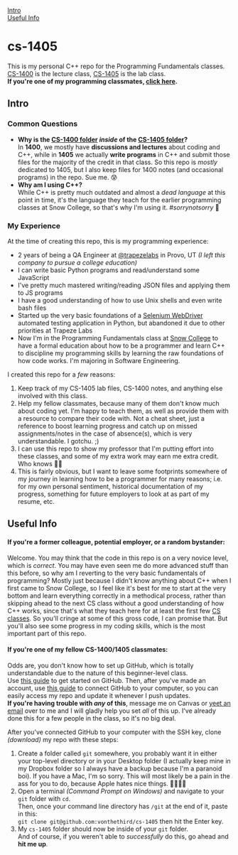 [Intro](https://github.com/vonthethird/cs-1405#intro) \
[Useful Info](https://github.com/vonthethird/cs-1405#useful-info)

# cs-1405
This is my personal C++ repo for the Programming Fundamentals classes. \
[CS-1400](https://www.snow.edu/academics/science_math/engineering/cs/course.html?crse_numb=1400&subj_code=CS) is the lecture class, [CS-1405](https://www.snow.edu/academics/science_math/engineering/cs/course.html?crse_numb=1405&subj_code=CS) is the lab class. \
**If you're one of my programming classmates, [click here](https://github.com/vonthethird/cs-1405#if-youre-one-of-my-fellow-cs-14001405-classmates).**


## Intro

### Common Questions
- **Why is the [CS-1400 folder](https://github.com/vonthethird/cs-1405/tree/master/cs-1400) _inside_ of the [CS-1405 folder](https://github.com/vonthethird/cs-1405)?** \
In **1400**, we mostly have **discussions and lectures** about coding and C++, while in **1405** we actually **write programs** in C++ and submit those files for the majority of the credit in that class. So this repo is _mostly_ dedicated to 1405, but I also keep files for 1400 notes (and occasional programs) in the repo. Sue me. :cold_sweat:
- **Why am I using C++?** \
While C++ is pretty much outdated and almost a _dead language_ at this point in time, it's the language they teach for the earlier programming classes at Snow College, so that's why I'm using it. _#sorrynotsorry_ :information_desk_person:

### My Experience
At the time of creating this repo, this is my programming experience:
- 2 years of being a QA Engineer at [@trapezelabs](https://github.com/trapezelabs) in Provo, UT _(I left this company to pursue a college education)_
- I can write basic Python programs and read/understand some JavaScript
- I've pretty much mastered writing/reading JSON files and applying them to JS programs
- I have a good understanding of how to use Unix shells and even write bash files
- Started up the very basic foundations of a [Selenium WebDriver](https://selenium.dev/documentation/en/webdriver/) automated testing application in Python, but abandoned it due to other priorities at Trapeze Labs
- Now I'm in the Programming Fundamentals class at [Snow College](https://www.snow.edu/news/snow-college-ranked-number-one-in-the-nation.html) to have a formal education about how to be a programmer and learn C++ to discipline my programming skills by learning the raw foundations of how code works. I'm majoring in Software Engineering.

I created this repo for a _few_ reasons:
1. Keep track of my CS-1405 lab files, CS-1400 notes, and anything else involved with this class.
2. Help my fellow classmates, because many of them don't know much about coding yet. I'm happy to teach them, as well as provide them with a resource to compare their code with. Not a cheat sheet, just a reference to boost learning progress and catch up on missed assignments/notes in the case of absence(s), which is very understandable. I gotchu. ;)
3. I can use this repo to show my professor that I'm putting effort into these classes, and some of my extra work may earn me extra credit. Who knows :man_shrugging:
4. This is fairly obvious, but I want to leave some footprints somewhere of my journey in learning how to be a programmer for many reasons; i.e. for my own personal sentiment, historical documentation of my progress, something for future employers to look at as part of my resume, etc.

## Useful Info

#### If you're a former colleague, potential employer, or a random bystander:
Welcome. You may think that the code in this repo is on a very novice level, which is _correct_. You may have even seen me do more advanced stuff than this before, so why am I reverting to the very basic fundamentals of programming? Mostly just because I didn't know anything about C++ when I first came to Snow College, so I feel like it's best for me to start at the very bottom and learn everything correctly in a methodical process, rather than skipping ahead to the next CS class without a good understanding of how C++ works, since that's what they teach here for at least the first few [CS classes](https://www.snow.edu/academics/science_math/engineering/cs/courses.html). So you'll cringe at some of this gross code, I can promise that. But you'll also see some progress in my coding skills, which is the most important part of this repo.

#### If you're one of my fellow CS-1400/1405 classmates:
Odds are, you don't know how to set up GitHub, which is totally understandable due to the nature of this beginner-level class. \
Use [this guide](https://help.github.com/en/github/getting-started-with-github) to get started on GitHub.
Then, after you've made an account, use [this guide](https://help.github.com/en/github/authenticating-to-github/connecting-to-github-with-ssh) to connect GitHub to your computer, so you can easily access my repo and update it whenever I push updates. \
**If you're having trouble with _any_ of this**, message me on Canvas or [yeet an email](mailto:vontreid2000@gmail.com) over to me and I will gladly help you set _all_ of this up. I've already done this for a few people in the class, so it's no big deal.

After you've connected GitHub to your computer with the SSH key, clone _(download)_ my repo with these steps:
1. Create a folder called `git` somewhere, you probably want it in either your top-level directory or in your Desktop folder (I actually keep mine in my Dropbox folder so I always have a backup because I'm a paranoid boi).
If you have a Mac, I'm so sorry. This will most likely be a pain in the ass for you to do, because Apple hates nice things. :apple::hocho::peach::scream:
2. Open a terminal _(Command Prompt on Windows)_ and navigate to your `git` folder with `cd`. \
Then, once your command line directory has `/git` at the end of it, paste in this: \
`git clone git@github.com:vonthethird/cs-1405` then hit the Enter key.
3. My `cs-1405` folder should now be inside of your `git` folder. \
And of course, if you weren't able to _successfully_ do this, go ahead and **hit me up**.
